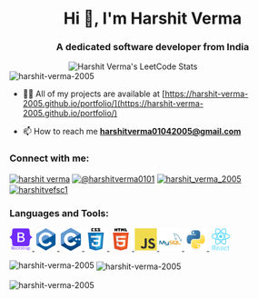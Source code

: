 <h1 align="center">Hi 👋, I'm Harshit Verma</h1>
<h3 align="center">A dedicated software developer from India</h3>
<!-- <img align="right" alt="coding" width=400 src="" /> -->
<!-- ![](https://leetcard.jacoblin.cool/harshit_verma_2005?ext=heatmap) -->
<img align="right" width="400" src="https://leetcard.jacoblin.cool/harshit_verma_2005?ext=heatmap&theme=light&animation=true" alt="Harshit Verma's LeetCode Stats">

<p align="left"> <img src="https://komarev.com/ghpvc/?username=harshit-verma-2005&label=Profile%20views&color=0e75b6&style=flat" alt="harshit-verma-2005" /> </p>

- 👨‍💻 All of my projects are available at [https://harshit-verma-2005.github.io/portfolio/](https://harshit-verma-2005.github.io/portfolio/)

- 📫 How to reach me **harshitverma01042005@gmail.com**

<h3 align="left">Connect with me:</h3>
<p align="left">
<a href="https://linkedin.com/in/harshit verma" target="blank"><img align="center" src="https://raw.githubusercontent.com/rahuldkjain/github-profile-readme-generator/master/src/images/icons/Social/linked-in-alt.svg" alt="harshit verma" height="30" width="40" /></a>
<a href="https://www.hackerrank.com/@harshitverma0101" target="blank"><img align="center" src="https://raw.githubusercontent.com/rahuldkjain/github-profile-readme-generator/master/src/images/icons/Social/hackerrank.svg" alt="@harshitverma0101" height="30" width="40" /></a>
<a href="https://www.leetcode.com/harshit_verma_2005" target="blank"><img align="center" src="https://raw.githubusercontent.com/rahuldkjain/github-profile-readme-generator/master/src/images/icons/Social/leet-code.svg" alt="harshit_verma_2005" height="30" width="40" /></a>
<a href="https://auth.geeksforgeeks.org/user/harshitvefsc1" target="blank"><img align="center" src="https://raw.githubusercontent.com/rahuldkjain/github-profile-readme-generator/master/src/images/icons/Social/geeks-for-geeks.svg" alt="harshitvefsc1" height="30" width="40" /></a>
</p>

<h3 align="left">Languages and Tools:</h3>
<p align="left"> <a href="https://getbootstrap.com" target="_blank" rel="noreferrer"> <img src="https://raw.githubusercontent.com/devicons/devicon/master/icons/bootstrap/bootstrap-plain-wordmark.svg" alt="bootstrap" width="40" height="40"/> </a> <a href="https://www.cprogramming.com/" target="_blank" rel="noreferrer"> <img src="https://raw.githubusercontent.com/devicons/devicon/master/icons/c/c-original.svg" alt="c" width="40" height="40"/> </a> <a href="https://www.w3schools.com/cpp/" target="_blank" rel="noreferrer"> <img src="https://raw.githubusercontent.com/devicons/devicon/master/icons/cplusplus/cplusplus-original.svg" alt="cplusplus" width="40" height="40"/> </a> <a href="https://www.w3schools.com/css/" target="_blank" rel="noreferrer"> <img src="https://raw.githubusercontent.com/devicons/devicon/master/icons/css3/css3-original-wordmark.svg" alt="css3" width="40" height="40"/> </a> <a href="https://www.w3.org/html/" target="_blank" rel="noreferrer"> <img src="https://raw.githubusercontent.com/devicons/devicon/master/icons/html5/html5-original-wordmark.svg" alt="html5" width="40" height="40"/> </a> <a href="https://developer.mozilla.org/en-US/docs/Web/JavaScript" target="_blank" rel="noreferrer"> <img src="https://raw.githubusercontent.com/devicons/devicon/master/icons/javascript/javascript-original.svg" alt="javascript" width="40" height="40"/> </a> <a href="https://www.mysql.com/" target="_blank" rel="noreferrer"> <img src="https://raw.githubusercontent.com/devicons/devicon/master/icons/mysql/mysql-original-wordmark.svg" alt="mysql" width="40" height="40"/> </a> <a href="https://www.python.org" target="_blank" rel="noreferrer"> <img src="https://raw.githubusercontent.com/devicons/devicon/master/icons/python/python-original.svg" alt="python" width="40" height="40"/> </a> <a href="https://reactjs.org/" target="_blank" rel="noreferrer"> <img src="https://raw.githubusercontent.com/devicons/devicon/master/icons/react/react-original-wordmark.svg" alt="react" width="40" height="40"/> </a> </p>

<p><img align="left" src="https://github-readme-stats.vercel.app/api/top-langs?username=harshit-verma-2005&show_icons=true&locale=en&layout=compact" alt="harshit-verma-2005" /></p>

<p>&nbsp;<img align="center" src="https://github-readme-stats.vercel.app/api?username=harshit-verma-2005&show_icons=true&locale=en" alt="harshit-verma-2005" /></p>

<p><img align="center" src="https://github-readme-streak-stats.herokuapp.com/?user=harshit-verma-2005&" alt="harshit-verma-2005" /></p>
